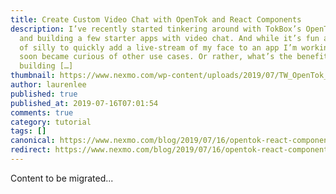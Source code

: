 ```yaml
---
title: Create Custom Video Chat with OpenTok and React Components
description: I’ve recently started tinkering around with TokBox’s OpenTok API
  and building a few starter apps with video chat. And while it’s fun and sort
  of silly to quickly add a live-stream of my face to an app I’m working on, I
  soon became curious of other use cases. Or rather, what’s the benefit of
  building […]
thumbnail: https://www.nexmo.com/wp-content/uploads/2019/07/TW_OpenTok_React.png
author: laurenlee
published: true
published_at: 2019-07-16T07:01:54
comments: true
category: tutorial
tags: []
canonical: https://www.nexmo.com/blog/2019/07/16/opentok-react-components-dr
redirect: https://www.nexmo.com/blog/2019/07/16/opentok-react-components-dr
---
```

Content to be migrated...